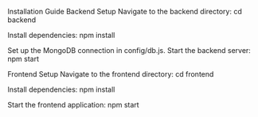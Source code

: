 Installation Guide
Backend Setup
Navigate to the backend directory:
 cd backend


Install dependencies:
 npm install


Set up the MongoDB connection in config/db.js.
Start the backend server:
 npm start


Frontend Setup
Navigate to the frontend directory:
 cd frontend


Install dependencies:
 npm install


Start the frontend application:
 npm start
